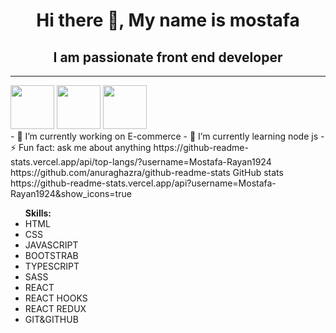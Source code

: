 
 <h1 align="center">Hi there 👋, My name is mostafa </h1>
 <h2 align="center">I am passionate front end developer</h2>
 <hr>
<span><a href="https://www.facebook.com/tata.rayan.5"><img src="https://cdn.jsdelivr.net/npm/simple-icons@3.0.1/icons/facebook.svg" width="70px" height="70px"></a></span>
<span><a href="https://www.linkedin.com/in/mostafa-rayan-86305b247/"><img src="https://cdn.jsdelivr.net/npm/simple-icons@3.0.1/icons/linkedin.svg" width="70px" height="70px"></a></span>
<span><a href="https://www.instagram.com/mostafarayan7/?hl=en"><img src="https://cdn.jsdelivr.net/npm/simple-icons@3.0.1/icons/instagram.svg" width="70px" height="70px"></a></span>
<br>
- 🔭 I’m currently working on  E-commerce 
- 🌱 I’m currently learning  node js 
- ⚡ Fun fact: ask me about anything 
<span>https://github-readme-stats.vercel.app/api/top-langs/?username=Mostafa-Rayan1924 https://github.com/anuraghazra/github-readme-stats</span> <span>GitHub stats https://github-readme-stats.vercel.app/api?username=Mostafa-Rayan1924&show_icons=true </span>
<ul>
 <b>Skills:</b>
 <li>HTML</li>
 <li>CSS</li>
 <li>JAVASCRIPT</li>
 <li>BOOTSTRAB</li>
 <li>TYPESCRIPT</li>
 <li>SASS</li>
 <li>REACT</li>
 <li>REACT HOOKS</li>
 <li>REACT REDUX</li>   
 <li>GIT&GITHUB</li>   
</ul>
























<!-- <h1 align="center">Hello i.m Mostafa 👋</h1> -->

<!-- <hr> -->
<!-- <p align="center">
<a align="center" href="https://www.facebook.com/tata.rayan.5"><img src="https://th.bing.com/th/id/R.c9313766815bf00fcca350116f6115a4?rik=8IfDZFHmu6w%2bvQ&pid=ImgRaw&r=0" width="50px"></a>
  <a  align="center" href="https://www.instagram.com/mostafarayan7/"> <img src="https://th.bing.com/th/id/OIP.kt3jVYscL47-xLLO8LVqEwAAAA?pid=ImgDet&rs=1" width="50px"> </a>
    <a  align="center" href="https://wa.me/+0201156581025"> <img src="https://1.bp.blogspot.com/-IGynNsb4rcs/XqiBmNkOkAI/AAAAAAAAAKQ/cuWjzBXCRC0V6ZAdEpJBWm754KPceULwACPcBGAYYCw/s1200/whatsapp-apk-android.jpg" width="50px"> </a> 
</p>

 




